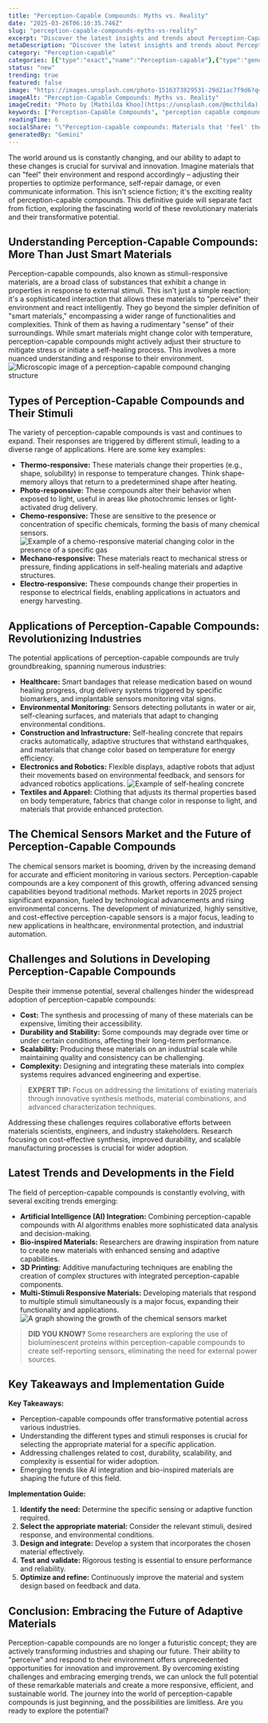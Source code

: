 ```yaml
---
title: "Perception-Capable Compounds: Myths vs. Reality"
date: "2025-03-26T06:10:35.746Z"
slug: "perception-capable-compounds-myths-vs-reality"
excerpt: "Discover the latest insights and trends about Perception-Capable Compounds. This comprehensive guide covers everything you need to know about Perception-Capable Compounds in 2025."
metaDescription: "Discover the latest insights and trends about Perception-Capable Compounds. This comprehensive guide covers everything you need to know about Perception-Ca..."
category: "Perception-capable"
categories: [{"type":"exact","name":"Perception-capable"},{"type":"general","name":"Chemistry"},{"type":"medium","name":"Materials Science"},{"type":"specific","name":"Sensor Technology"},{"type":"niche","name":"Bio-sensing"}]
status: "new"
trending: true
featured: false
image: "https://images.unsplash.com/photo-1516373829531-29d21ac7f9d6?q=85&w=1200&fit=max&fm=webp&auto=compress"
imageAlt: "Perception-Capable Compounds: Myths vs. Reality"
imageCredit: "Photo by [Mathilda Khoo](https://unsplash.com/@mcthilda) on Unsplash"
keywords: ["Perception-Capable Compounds", "perception capable compounds", "smart materials", "stimuli responsive materials", "self-healing materials", "adaptive materials", "perception-based sensors", "buy perception capable compounds", "applications of perception capable compounds", "chemical sensors market"]
readingTime: 6
socialShare: "\"Perception-capable compounds: Materials that 'feel' their environment are no longer science fiction, they're revolutionizing industries from healthcare to construction.  Get ready for a world of self-healing structures and intelligent sensors!\""
generatedBy: "Gemini"
---
```




The world around us is constantly changing, and our ability to adapt to these changes is crucial for survival and innovation.  Imagine materials that can "feel" their environment and respond accordingly – adjusting their properties to optimize performance, self-repair damage, or even communicate information. This isn't science fiction; it's the exciting reality of perception-capable compounds. This definitive guide will separate fact from fiction, exploring the fascinating world of these revolutionary materials and their transformative potential.

## Understanding Perception-Capable Compounds: More Than Just Smart Materials

Perception-capable compounds, also known as stimuli-responsive materials, are a broad class of substances that exhibit a change in properties in response to external stimuli.  This isn't just a simple reaction; it's a sophisticated interaction that allows these materials to "perceive" their environment and react intelligently.  They go beyond the simpler definition of "smart materials," encompassing a wider range of functionalities and complexities. Think of them as having a rudimentary "sense" of their surroundings.  While smart materials might change color with temperature, perception-capable compounds might actively adjust their structure to mitigate stress or initiate a self-healing process.  This involves a more nuanced understanding and response to their environment. ![Microscopic image of a perception-capable compound changing structure](https://images.unsplash.com/photo-1579705379068-011cb467453f?q=85&w=1200&fit=max&fm=webp&auto=compress)

## Types of Perception-Capable Compounds and Their Stimuli

The variety of perception-capable compounds is vast and continues to expand.  Their responses are triggered by different stimuli, leading to a diverse range of applications.  Here are some key examples:

* **Thermo-responsive:** These materials change their properties (e.g., shape, solubility) in response to temperature changes.  Think shape-memory alloys that return to a predetermined shape after heating.
* **Photo-responsive:**  These compounds alter their behavior when exposed to light, useful in areas like photochromic lenses or light-activated drug delivery.
* **Chemo-responsive:** These are sensitive to the presence or concentration of specific chemicals, forming the basis of many chemical sensors.  ![Example of a chemo-responsive material changing color in the presence of a specific gas](https://images.unsplash.com/photo-1738174024451-064749f1a186?q=85&w=1200&fit=max&fm=webp&auto=compress)
* **Mechano-responsive:** These materials react to mechanical stress or pressure, finding applications in self-healing materials and adaptive structures.
* **Electro-responsive:** These compounds change their properties in response to electrical fields, enabling applications in actuators and energy harvesting.

## Applications of Perception-Capable Compounds: Revolutionizing Industries

The potential applications of perception-capable compounds are truly groundbreaking, spanning numerous industries:

* **Healthcare:**  Smart bandages that release medication based on wound healing progress, drug delivery systems triggered by specific biomarkers, and implantable sensors monitoring vital signs.
* **Environmental Monitoring:**  Sensors detecting pollutants in water or air, self-cleaning surfaces, and materials that adapt to changing environmental conditions.
* **Construction and Infrastructure:**  Self-healing concrete that repairs cracks automatically, adaptive structures that withstand earthquakes, and materials that change color based on temperature for energy efficiency.
* **Electronics and Robotics:**  Flexible displays, adaptive robots that adjust their movements based on environmental feedback, and sensors for advanced robotics applications.  ![Example of self-healing concrete](https://images.unsplash.com/photo-1542769779-110e8eee44b9?q=85&w=1200&fit=max&fm=webp&auto=compress)
* **Textiles and Apparel:**  Clothing that adjusts its thermal properties based on body temperature, fabrics that change color in response to light, and materials that provide enhanced protection.

##  The Chemical Sensors Market and the Future of Perception-Capable Compounds

The chemical sensors market is booming, driven by the increasing demand for accurate and efficient monitoring in various sectors.  Perception-capable compounds are a key component of this growth, offering advanced sensing capabilities beyond traditional methods.  Market reports in 2025 project significant expansion, fueled by technological advancements and rising environmental concerns.  The development of miniaturized, highly sensitive, and cost-effective perception-capable sensors is a major focus, leading to new applications in healthcare, environmental protection, and industrial automation.

##  Challenges and Solutions in Developing Perception-Capable Compounds

Despite their immense potential, several challenges hinder the widespread adoption of perception-capable compounds:

* **Cost:**  The synthesis and processing of many of these materials can be expensive, limiting their accessibility.
* **Durability and Stability:**  Some compounds may degrade over time or under certain conditions, affecting their long-term performance.
* **Scalability:**  Producing these materials on an industrial scale while maintaining quality and consistency can be challenging.
* **Complexity:**  Designing and integrating these materials into complex systems requires advanced engineering and expertise.

> **EXPERT TIP:**  Focus on addressing the limitations of existing materials through innovative synthesis methods, material combinations, and advanced characterization techniques.

Addressing these challenges requires collaborative efforts between materials scientists, engineers, and industry stakeholders.  Research focusing on cost-effective synthesis, improved durability, and scalable manufacturing processes is crucial for wider adoption.

## Latest Trends and Developments in the Field

The field of perception-capable compounds is constantly evolving, with several exciting trends emerging:

* **Artificial Intelligence (AI) Integration:**  Combining perception-capable compounds with AI algorithms enables more sophisticated data analysis and decision-making.
* **Bio-inspired Materials:**  Researchers are drawing inspiration from nature to create new materials with enhanced sensing and adaptive capabilities.
* **3D Printing:**  Additive manufacturing techniques are enabling the creation of complex structures with integrated perception-capable components.
* **Multi-Stimuli Responsive Materials:**  Developing materials that respond to multiple stimuli simultaneously is a major focus, expanding their functionality and applications.
![A graph showing the growth of the chemical sensors market](https://images.unsplash.com/photo-1638613611017-c763e0ca00ed?q=85&w=1200&fit=max&fm=webp&auto=compress)

> **DID YOU KNOW?** Some researchers are exploring the use of bioluminescent proteins within perception-capable compounds to create self-reporting sensors, eliminating the need for external power sources.

##  Key Takeaways and Implementation Guide

**Key Takeaways:**

* Perception-capable compounds offer transformative potential across various industries.
* Understanding the different types and stimuli responses is crucial for selecting the appropriate material for a specific application.
* Addressing challenges related to cost, durability, scalability, and complexity is essential for wider adoption.
* Emerging trends like AI integration and bio-inspired materials are shaping the future of this field.

**Implementation Guide:**

1. **Identify the need:** Determine the specific sensing or adaptive function required.
2. **Select the appropriate material:**  Consider the relevant stimuli, desired response, and environmental conditions.
3. **Design and integrate:**  Develop a system that incorporates the chosen material effectively.
4. **Test and validate:**  Rigorous testing is essential to ensure performance and reliability.
5. **Optimize and refine:**  Continuously improve the material and system design based on feedback and data.

## Conclusion: Embracing the Future of Adaptive Materials

Perception-capable compounds are no longer a futuristic concept; they are actively transforming industries and shaping our future.  Their ability to "perceive" and respond to their environment offers unprecedented opportunities for innovation and improvement.  By overcoming existing challenges and embracing emerging trends, we can unlock the full potential of these remarkable materials and create a more responsive, efficient, and sustainable world.  The journey into the world of perception-capable compounds is just beginning, and the possibilities are limitless.  Are you ready to explore the potential?

